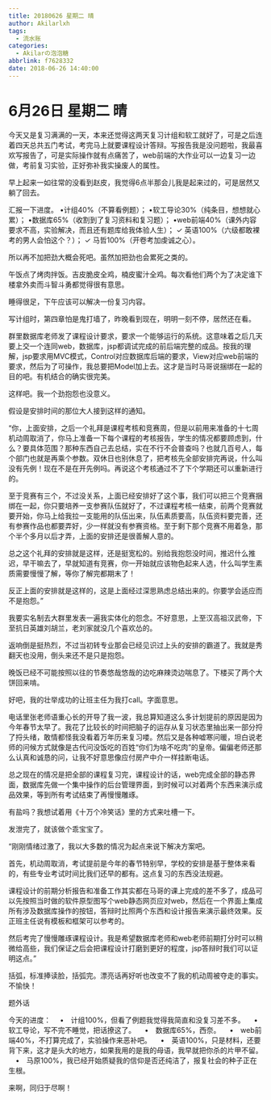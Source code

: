 ```yaml
---
title: 20180626 星期二 晴
author: Akilarlxh
tags:
  - 流水账
categories:
  - Akilarの泡泡糖
abbrlink: f7628332
date: 2018-06-26 14:40:00
---
```

# 6月26日 星期二 晴

今天又是复习满满的一天，本来还觉得这两天复习计组和软工就好了，可是之后连着四天总共五门考试，考完马上就要课程设计答辩。写报告我是没问题啦，我最喜欢写报告了，可是实际操作就有点痛苦了，web前端的大作业可以一边复习一边做，考前复习实验，正好弥补我实操废人的属性。

早上起来一如往常的没看到赵皮，我觉得6点半那会儿我是起来过的，可是居然又躺了回去。

汇报一下进度。
•计组40%（不算看例题）；
•软工导论30%（纯条目，想想就心累）；
•数据库65%（收割到了复习资料和复习题）；
•web前端40%（课外内容要求不高，实验解决，而且还有题库给我体验人生）；
✓ 英语100%（六级都敢裸考的男人会怕这个？）；
✓ 马哲100%（开卷考加虔诚之心）。

所以再不加把劲大概会死吧。虽然加把劲也会累死之类的。

午饭点了烤肉拌饭。吉皮脆皮全鸡，楠皮蜜汁全鸡。每次看他们两个为了决定谁下楼拿外卖而斗智斗勇都觉得很有意思。

睡得很足，下午应该可以解决一份复习内容。

写计组时，第四章怕是鬼打墙了，昨晚看到现在，明明一刻不停，居然还在看。

群里数据库老师发了课程设计要求，要求一个能够运行的系统。这意味着之后几天要上交一个连同web，数据库，jsp都调试完成的前后端完整的成品。按我的理解，jsp要求用MVC模式，Control对应数据库后端的要求，View对应web前端的要求，然后为了可操作，我总要把Model加上去。这才是当时马哥说捆绑在一起的目的吧。有机结合的确实很完美。

这样吧。我一个劲抱怨也没意义。

假设是安排时间的那位大人接到这样的通知。

“你，上面安排，之后一个礼拜是课程考核和竞赛周，但是以前用来准备的十七周机动周取消了，你马上准备一下每个课程的考核报告，学生的情况都要顾虑到，什么？要具体范围？那种东西自己去总结，实在不行不会普查吗？也就几百号人，每个部门也就是再乘个参数。双休日也别休息了，把考核先全部安排完再说，什么叫没有先例！现在不是在开先例吗。再说这个考核通过不了下个学期还可以重新进行的。

至于竞赛有三个，不过没关系，上面已经安排好了这个事，我们可以把三个竞赛捆绑在一起，你只要培养一支参赛队伍就好了，不过课程考核一结束，前两个竞赛就要开始，你马上给我拉一支能用的队伍出来，队伍素质要高，队伍资料要完善，还有参赛作品也都要弄好，少一样就没有参赛资格。至于剩下那个竞赛不用着急，那个半个多月以后才弄，上面的安排还是很善解人意的。

总之这个礼拜的安排就是这样，还是挺宽松的。别给我抱怨没时间，推迟什么推迟，早干嘛去了，早就知道有竞赛，你一开始就应该物色起来人选，什么叫学生素质需要慢慢了解，等你了解完都期末了！

反正上面的安排就是这样的，这是上面经过深思熟虑总结出来的。你要学会适应而不是抱怨。”

我要实名制去大群里发表一遍我实体化的怨念。不好意思，上至汉高祖汉武帝，下至抗日英雄刘胡兰，老刘家就没几个喜欢怂的。

返响倒是挺热烈，不过当初转专业那会已经见识过上头的安排的霸道了。我就是秀翻天也没用，倒头来还不是只是抱怨。

晚饭已经不可能按照以往的节奏悠哉悠哉的边吃麻辣烫边喘息了。下楼买了两个大饼回来啃。

好吧，我的壮举成功的让班主任为我打call。字面意思。

电话里张老师语重心长的开导了我一波，我总算知道这么多计划提前的原因是因为今年春节太早了。我花了比较长的时间把脑子的运存从复习状态里抽出来一部分捋了捋头绪，敢情都怪我没看着万年历来复习喽。然后又是各种嘘寒问暖，坦白说老师的问候方式就像是古代问没饭吃的百姓“你们为啥不吃肉”的皇帝。偏偏老师还那么认真和诚恳的问，让我不好意思像应付房产中介一样挂断电话。

总之现在的情况是把全部的课程复习完，课程设计的话，web完成全部的静态界面，数据库先做一个集中操作的后台管理界面，到时候可以对着两个东西来演示成品效果，等到所有考试结束了再慢慢雕琢。

有盐吗？我想试着用《十万个冷笑话》里的方式来吐槽一下。

发泄完了，就该做个乖宝宝了。

“刚刚情绪过激了，我以大多数的情况为起点来说下解决方案吧。

首先，机动周取消，考试提前是今年的春节特别早，学校的安排是基于整体来看的，有些专业考试时间比我们还早的都有。这点复习的东西没法规避。

课程设计的前期分析报告和准备工作其实都在马哥的课上完成的差不多了，成品可以先按照当时做的软件原型图写个web静态网页应对web，然后在一个界面上集成所有涉及数据库操作的按钮，答辩时比照两个东西和设计报告来演示最终效果。反正班主任说有模板和框架可以参考的。

然后考完了慢慢雕琢课程设计。我是希望数据库老师和web老师前期打分时可以稍微给高些，我们保证之后会把课程设计打磨到更好的程度，jsp答辩时我们可以证明这点。”

括弧，标准捧读脸，括弧完。漂亮话再好听也改变不了我的机动周被夺走的事实。不愉快！

题外话


今天的进度：
　•　计组100%，但看了例题我觉得我简直和没复习差不多。
　•　软工导论，写不完不睡觉，把话撩这了。
　•　数据库65%，西奈。
　•　web前端40%，不打算完成了，实验操作来恶补吧。
　•　英语100%，只是材料，还要背下来，这才是头大的地方，如果我用的是我的母语，我早就把你杀的片甲不留。
　•　马原100%，我已经开始质疑我的信仰是否还纯洁了，报复社会的种子正在生根。

来啊，同归于尽啊！
